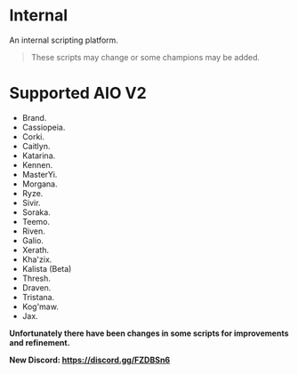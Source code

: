 # Internal
An internal scripting platform.

> These scripts may change or some champions may be added.

# Supported AIO V2
  * Brand.
  * Cassiopeia.
  * Corki.
  * Caitlyn.
  * Katarina.
  * Kennen.
  * MasterYi.
  * Morgana.
  * Ryze.
  * Sivir.
  * Soraka.
  * Teemo.
  * Riven.
  * Galio.
  * Xerath.
  * Kha'zix.
  * Kalista (Beta)
  * Thresh.
  * Draven.
  * Tristana.
  * Kog'maw.
  * Jax.

**Unfortunately there have been changes in some scripts for improvements and refinement.**

**New Discord: https://discord.gg/FZDBSn6**
